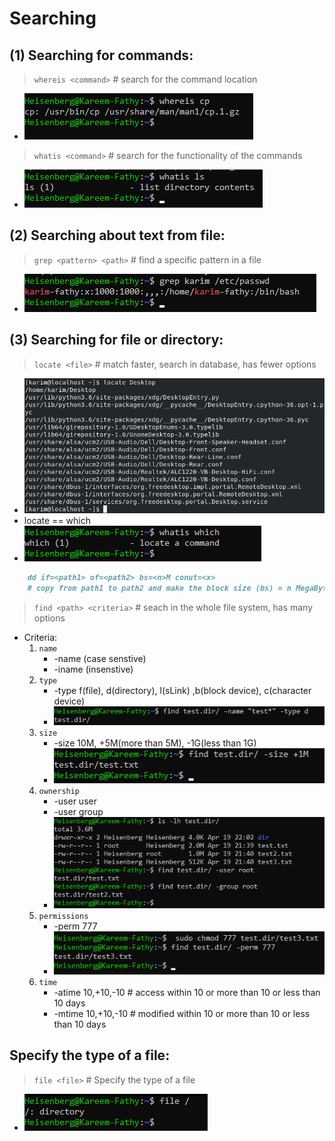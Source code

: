 # Searching
## (1) Searching for commands:
>``whereis <command>`` # search for the command location
- ![alt text](screens/image-19.png)

>``whatis <command>``  # search for the functionality of the commands
- ![alt text](screens/image-20.png)


## (2) Searching about text from file: 
>``grep <pattern> <path>``    # find a specific pattern in a file 
- ![alt text](screens/image-21.png)
 

## (3) Searching for file or directory:
>``locate <file>`` # match faster, search in database, has fewer options 
- ![alt text](screens/image-22.png)
- locate == which
- ![alt text](screens/image-27.png)


```markdown
    dd if=<path1> of=<path2> bs=<n>M conut=<x>
    # copy from path1 to path2 and make the block size (bs) = n MegaByte and count x from this Block
```

>``find <path> <criteria>``	# seach in the whole file system, has many options
- Criteria:
    1) ``name`` 
        - -name (case senstive)
        - -iname (insenstive)
    2) ``type``
        - -type f(file), d(directory), l(sLink) ,b(block device), c(character device)
        - ![alt text](screens/image-23.png)
    3) ``size``
        - -size 10M, +5M(more than 5M), -1G(less than 1G)
        - ![alt text](screens/image-24.png)
    4) ``ownership``
        - -user user
        - -user group
        - ![alt text](screens/image-25.png)
    5) ``permissions``
        - -perm 777
        - ![alt text](screens/image-26.png)
    6) ``time``
        - -atime 10,+10,-10 # access within 10 or more than 10 or less than 10 days 
        - -mtime 10,+10,-10 # modified within 10 or more than 10 or less than 10 days
     
## Specify the type of a file:
>``file <file>`` # Specify the type of a file
- ![alt text](screens/image-28.png)